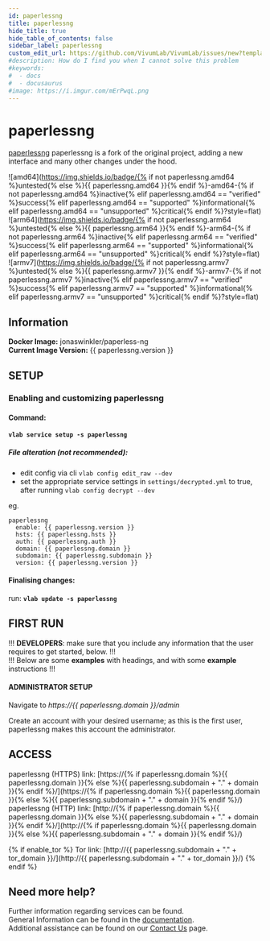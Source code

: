 ```yaml
---
id: paperlessng
title: paperlessng
hide_title: true
hide_table_of_contents: false
sidebar_label: paperlessng
custom_edit_url: https://github.com/VivumLab/VivumLab/issues/new?template=documentation.md
#description: How do I find you when I cannot solve this problem
#keywords:
#  - docs
#  - docusaurus
#image: https://i.imgur.com/mErPwqL.png
---
```


# paperlessng

[paperlessng](https://github.com/jonaswinkler/paperlessng) paperlessng is a fork of the original project, adding a new interface and many other changes under the hood.

![amd64](https://img.shields.io/badge/{% if not paperlessng.amd64 %}untested{% else %}{{ paperlessng.amd64 }}{% endif %}-amd64-{% if not paperlessng.amd64 %}inactive{% elif paperlessng.amd64 == "verified" %}success{% elif paperlessng.amd64 == "supported" %}informational{% elif paperlessng.amd64 == "unsupported" %}critical{% endif %}?style=flat) <br />
![arm64](https://img.shields.io/badge/{% if not paperlessng.arm64 %}untested{% else %}{{ paperlessng.arm64 }}{% endif %}-arm64-{% if not paperlessng.arm64 %}inactive{% elif paperlessng.arm64 == "verified" %}success{% elif paperlessng.arm64 == "supported" %}informational{% elif paperlessng.arm64 == "unsupported" %}critical{% endif %}?style=flat) <br />
![armv7](https://img.shields.io/badge/{% if not paperlessng.armv7 %}untested{% else %}{{ paperlessng.armv7 }}{% endif %}-armv7-{% if not paperlessng.armv7 %}inactive{% elif paperlessng.armv7 == "verified" %}success{% elif paperlessng.armv7 == "supported" %}informational{% elif paperlessng.armv7 == "unsupported" %}critical{% endif %}?style=flat) <br />

## Information

**Docker Image:** jonaswinkler/paperless-ng <br />
**Current Image Version:** {{ paperlessng.version }}

## SETUP

### Enabling and customizing paperlessng

#### Command:

**`vlab service setup -s paperlessng`**

##### File alteration (not recommended):

- edit config via cli `vlab config edit_raw --dev`
- set the appropriate service settings in `settings/decrypted.yml` to true, after running `vlab config decrypt --dev`

eg.
```
paperlessng
  enable: {{ paperlessng.version }}
  hsts: {{ paperlessng.hsts }}
  auth: {{ paperlessng.auth }}
  domain: {{ paperlessng.domain }}
  subdomain: {{ paperlessng.subdomain }}
  version: {{ paperlessng.version }}
```

#### Finalising changes:

run: **`vlab update -s paperlessng`**

## FIRST RUN

!!! **DEVELOPERS**: make sure that you include any information that the user requires to get started, below. !!! <br />
!!! Below are some **examples** with headings, and with some **example** instructions !!!

#### ADMINISTRATOR SETUP

Navigate to *https://{{ paperlessng.domain }}/admin*

Create an account with your desired username; as this is the first user, paperlessng makes this account the administrator.

## ACCESS

paperlessng (HTTPS) link: [https://{% if paperlessng.domain %}{{ paperlessng.domain }}{% else %}{{ paperlessng.subdomain + "." + domain }}{% endif %}/](https://{% if paperlessng.domain %}{{ paperlessng.domain }}{% else %}{{ paperlessng.subdomain + "." + domain }}{% endif %}/)
paperlessng (HTTP) link: [http://{% if paperlessng.domain %}{{ paperlessng.domain }}{% else %}{{ paperlessng.subdomain + "." + domain }}{% endif %}/](http://{% if paperlessng.domain %}{{ paperlessng.domain }}{% else %}{{ paperlessng.subdomain + "." + domain }}{% endif %}/)

{% if enable_tor %}
Tor link: [http://{{ paperlessng.subdomain + "." + tor_domain }}/](http://{{ paperlessng.subdomain + "." + tor_domain }}/)
{% endif %}

## Need more help?
Further information regarding services can be found. <br />
General Information can be found in the [documentation](https://vivumlab.com/docs). <br />
Additional assistance can be found on our [Contact Us](https://vivumlab.com/docs/contact) page.
